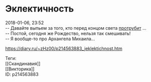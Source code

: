 Эклектичность
==============

   
 2018-01-06, 23:52   
  -- Давайте выпьем за того, кто перед концом света  [протрубит](https://ru.wikipedia.org/wiki/%D0%A5%D0%B5%D0%B9%D0%BC%D0%B4%D0%B0%D0%BB%D0%BB%D1%8C)  ...   
 -- Постой, сегодня же Рождество, нельзя так смешивать!   
 -- Я вообще-то про Архангела Михаила...   
    
 <https://diary.ru/~zHz00/p214563883_jeklektichnost.htm>   
   
 Теги:   
 [[Скандинавия]]   
 [[Викторика]]   
 ID: p214563883